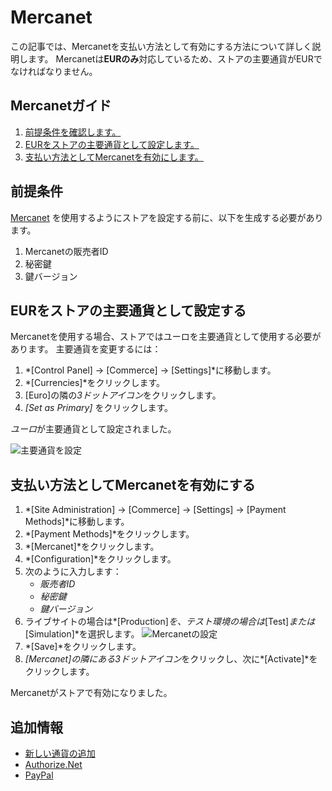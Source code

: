 # Mercanet

この記事では、Mercanetを支払い方法として有効にする方法について詳しく説明します。 Mercanetは**EURのみ**対応しているため、ストアの主要通貨がEURでなければなりません。

## Mercanetガイド

1.  [前提条件を確認します。](#prerequisites)
2.  [EURをストアの主要通貨として設定します。](#set-eur-as-the-primary-store-currency)
3.  [支払い方法としてMercanetを有効にします。](#activate-mercanet-as-a-payment-method)

## 前提条件

[ Mercanet](https://documentation.mercanet.bnpparibas.net/index.php?title=Obtenir_sa_cl%C3%A9_secr%C3%A8te#) を使用するようにストアを設定する前に、以下を生成する必要があります。

1.  Mercanetの販売者ID
2.  秘密鍵
3.  鍵バージョン

## EURをストアの主要通貨として設定する

Mercanetを使用する場合、ストアではユーロを主要通貨として使用する必要があります。 主要通貨を変更するには：

1.  *[Control Panel] → [Commerce] → [Settings]*に移動します。
2.  *[Currencies]*をクリックします。
3.  [Euro]の隣の*3ドットアイコン*をクリックします。
4.  *[Set as Primary]* をクリックします。

*ユーロ*が主要通貨として設定されました。

![主要通貨を設定](./mercanet/images/01.png)

## 支払い方法としてMercanetを有効にする

1.  *[Site Administration] → [Commerce] → [Settings] → [Payment Methods]*に移動します。
2.  *[Payment Methods]*をクリックします。
3.  *[Mercanet]*をクリックします。
4.  *[Configuration]*をクリックします。
5.  次のように入力します：
      - *販売者ID*
      - *秘密鍵*
      - *鍵バージョン*
6.  ライブサイトの場合は*[Production]*を、テスト環境の場合は*[Test]*または*[Simulation]*を選択します。 ![Mercanetの設定](./mercanet/images/02.png)
7.  *[Save]*をクリックします。
8.  *[Mercanet]*の隣にある*3ドットアイコン*をクリックし、次に*[Activate]*をクリックします。

Mercanetがストアで有効になりました。

## 追加情報

  - [新しい通貨の追加](../currencies/adding-a-new-currency.md)
  - [Authorize.Net](./authorize.net.md)
  - [PayPal](./paypal.md)
